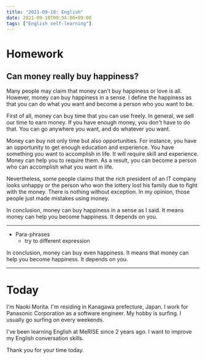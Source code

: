 ```yaml
---
title: "2021-09-18: English"
date: 2021-09-18T09:54:00+09:00
tags: ["English self-learning"]
---
```

# Homework

## Can money really buy happiness?
Many people may claim that money can't buy happiness or love is all.
However, money can buy happiness in a sense.
I define the happiness as that you can do what you want and become a person who you want to be.

First of all, money can buy time that you can use freely.
In general, we sell our time to earn money.
If you have enough money, you don't have to do that.
You can go anywhere you want, and do whatever you want.

Money can buy not only time but also opportunities.
For instance, you have an opportunity to get enough education and experience.
You have something you want to accomplish in life.
It will require skill and experience.
Money can help you to require them.
As a result, you can become a person who can accomplish what you want in life.

Nevertheless, some people claims that the rich president of an IT company looks unhappy or the person who won the lottery lost his family due to fight with the money.
There is nothing without exception.
In my opinion, those people just made mistakes using money.

In conclusion, money can buy happiness in a sense as I said.
It means money can help you become happiness.
It depends on you.

---
* Para-phrases
  - try to different expression

In conclusion, money can buy even happiness.
It means that money can help you become happiness.
It depends on you.

---
# Today

I'm Naoki Morita.
I'm residing in Kanagawa prefecture, Japan.
I work for Panasonic Corporation as a software engineer.
My hobby is surfing.
I usually go surfing on every weekends.

I've been learning English at MeRISE since 2 years ago.
I want to improve my English conversation skills.

Thank you for your time today.
